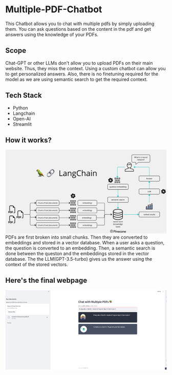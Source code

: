 # Multiple-PDF-Chatbot

This Chatbot allows you to chat with multiple pdfs by simply uploading them. You can ask questions based on the content in the pdf and get answers using the knowledge of your PDFs. 

## Scope
Chat-GPT or other LLMs don't allow you to upload PDFs on their main website. Thus, they miss the context. Using a custom chatbot can allow you to get personalized answers. Also, there is no finetuning required for the model as we are using semantic search to get the required context.

## Tech Stack 
- Python
- Langchain
- Open-AI
- Streamlit

## How it works?
![Screenshot](chatbot_workflow.png)
PDFs are first broken into small chunks. Then they are converted to embeddings and stored in a vector database. When a user asks a question, the question is converted to an embedding. Then, a semantic search is done between the queston and the embeddings stored in the vector database. The the LLM(GPT-3.5-turbo) gives us the answer using the context of the stored vectors. 

## Here's the final webpage
![Screenshot](webpage.png)
